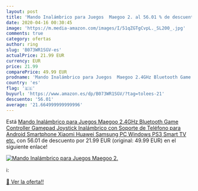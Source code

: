 ```yaml
---
layout: post
title: 'Mando Inalámbrico para Juegos  Maegoo 2. al 56.01 % de descuento'
date: 2020-04-16 00:30:45
image: 'https://m.media-amazon.com/images/I/51qZGTgCvpL._SL200_.jpg'
comments: true
category: ofertas
author: ring
slug: 'B073WR1SGV-es'
actualPrice: 21.99 EUR
currency: EUR
price: 21.99
comparePrice: 49.99 EUR
prodname: 'Mando Inalámbrico para Juegos  Maegoo 2.4GHz Bluetooth Game Controller Gamepad Joystick Inalámbrico con Soporte de Teléfono para Android Smartphone Xiaomi Huawei Samsung PC Windows PS3 Smart TV etc.'
country: 'es'
flag: '🇪🇸'
buyurl: 'https://www.amazon.es/dp/B073WR1SGV/?tag=tolees-21'
descuento: '56.01'
average: '21.664999999999996'
---
```


Está [Mando Inalámbrico para Juegos  Maegoo 2.4GHz Bluetooth Game Controller Gamepad Joystick Inalámbrico con Soporte de Teléfono para Android Smartphone Xiaomi Huawei Samsung PC Windows PS3 Smart TV etc.](https://www.amazon.es/dp/B073WR1SGV/?tag=tolees-21) con 56.01 de descuento por 21.99 EUR (original: 49.99 EUR) en el siguiente enlace!

[![Mando Inalámbrico para Juegos  Maegoo 2.](https://m.media-amazon.com/images/I/51qZGTgCvpL._SL200_.jpg)](https://www.amazon.es/dp/B073WR1SGV/?tag=tolees-21)

ℹ️:


[🛒 Ver la oferta!!](https://www.amazon.es/dp/B073WR1SGV/?tag=tolees-21)
